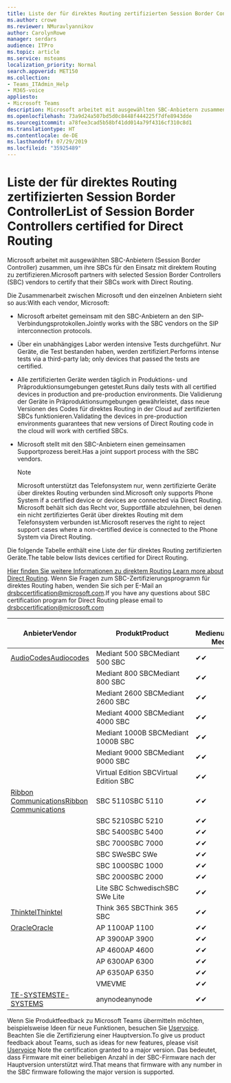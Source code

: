 ```yaml
---
title: Liste der für direktes Routing zertifizierten Session Border Controller
ms.author: crowe
ms.reviewer: NMuravlyannikov
author: CarolynRowe
manager: serdars
audience: ITPro
ms.topic: article
ms.service: msteams
localization_priority: Normal
search.appverid: MET150
ms.collection:
- Teams_ITAdmin_Help
- M365-voice
appliesto:
- Microsoft Teams
description: Microsoft arbeitet mit ausgewählten SBC-Anbietern zusammen, um ihre SBCs für den Einsatz mit direktem Routing zu zertifizieren.
ms.openlocfilehash: 73a9d24a507bd5d0c8448f444225f7dfe8943dde
ms.sourcegitcommit: a78fee3cad5b58bf41dd014a79f4316cf310c8d1
ms.translationtype: HT
ms.contentlocale: de-DE
ms.lasthandoff: 07/29/2019
ms.locfileid: "35925489"
---
```

# <a name="list-of-session-border-controllers-certified-for-direct-routing"></a><span data-ttu-id="5f018-103">Liste der für direktes Routing zertifizierten Session Border Controller</span><span class="sxs-lookup"><span data-stu-id="5f018-103">List of Session Border Controllers certified for Direct Routing</span></span>

<span data-ttu-id="5f018-104">Microsoft arbeitet mit ausgewählten SBC-Anbietern (Session Border Controller) zusammen, um ihre SBCs für den Einsatz mit direktem Routing zu zertifizieren.</span><span class="sxs-lookup"><span data-stu-id="5f018-104">Microsoft partners with selected Session Border Controllers (SBC) vendors to certify that their SBCs work with Direct Routing.</span></span> 

<span data-ttu-id="5f018-105">Die Zusammenarbeit zwischen Microsoft und den einzelnen Anbietern sieht so aus:</span><span class="sxs-lookup"><span data-stu-id="5f018-105">With each vendor, Microsoft:</span></span> 

- <span data-ttu-id="5f018-106">Microsoft arbeitet gemeinsam mit den SBC-Anbietern an den SIP-Verbindungsprotokollen.</span><span class="sxs-lookup"><span data-stu-id="5f018-106">Jointly works with the SBC vendors on the SIP interconnection protocols.</span></span>
- <span data-ttu-id="5f018-107">Über ein unabhängiges Labor werden intensive Tests durchgeführt. Nur Geräte, die Test bestanden haben, werden zertifiziert.</span><span class="sxs-lookup"><span data-stu-id="5f018-107">Performs intense tests via a third-party lab; only devices that passed the tests are certified.</span></span> 
- <span data-ttu-id="5f018-108">Alle zertifizierten Geräte werden täglich in Produktions- und Präproduktionsumgebungen getestet.</span><span class="sxs-lookup"><span data-stu-id="5f018-108">Runs daily tests with all certified devices in production and pre-production environments.</span></span> <span data-ttu-id="5f018-109">Die Validierung der Geräte in Präproduktionsumgebungen gewährleistet, dass neue Versionen des Codes für direktes Routing in der Cloud auf zertifizierten SBCs funktionieren.</span><span class="sxs-lookup"><span data-stu-id="5f018-109">Validating the devices in pre-production environments guarantees that new versions of Direct Routing code in the cloud will work with certified SBCs.</span></span> 
- <span data-ttu-id="5f018-110">Microsoft stellt mit den SBC-Anbietern einen gemeinsamen Supportprozess bereit.</span><span class="sxs-lookup"><span data-stu-id="5f018-110">Has a joint support process with the SBC vendors.</span></span>


  > [!NOTE]
  > <span data-ttu-id="5f018-111">Microsoft unterstützt das Telefonsystem nur, wenn zertifizierte Geräte über direktes Routing verbunden sind.</span><span class="sxs-lookup"><span data-stu-id="5f018-111">Microsoft only supports Phone System if a certified device or devices are connected via Direct Routing.</span></span> <span data-ttu-id="5f018-112">Microsoft behält sich das Recht vor, Supportfälle abzulehnen, bei denen ein nicht zertifiziertes Gerät über direktes Routing mit dem Telefonsystem verbunden ist.</span><span class="sxs-lookup"><span data-stu-id="5f018-112">Microsoft reserves the right to reject support cases where a non-certified device is connected to the Phone System via Direct Routing.</span></span> 

<span data-ttu-id="5f018-113">Die folgende Tabelle enthält eine Liste der für direktes Routing zertifizierten Geräte.</span><span class="sxs-lookup"><span data-stu-id="5f018-113">The table below lists devices certified for Direct Routing.</span></span> 

<span data-ttu-id="5f018-114">[Hier finden Sie weitere Informationen zu direktem Routing](https://aka.ms/dr).</span><span class="sxs-lookup"><span data-stu-id="5f018-114">[Learn more about Direct Routing](https://aka.ms/dr).</span></span> <span data-ttu-id="5f018-115">Wenn Sie Fragen zum SBC-Zertifizierungsprogramm für direktes Routing haben, wenden Sie sich per E-Mail an drsbccertification@microsoft.com.</span><span class="sxs-lookup"><span data-stu-id="5f018-115">If you have any questions about SBC certification program for Direct Routing please email to drsbccertification@microsoft.com</span></span>


|                                                       <span data-ttu-id="5f018-116">Anbieter</span><span class="sxs-lookup"><span data-stu-id="5f018-116">Vendor</span></span>                                                        |       <span data-ttu-id="5f018-117">Produkt</span><span class="sxs-lookup"><span data-stu-id="5f018-117">Product</span></span>       | <span data-ttu-id="5f018-118">Ohne Medienumgehung</span><span class="sxs-lookup"><span data-stu-id="5f018-118">Non-Media Bypass</span></span> | <span data-ttu-id="5f018-119">Medienumgehung</span><span class="sxs-lookup"><span data-stu-id="5f018-119">Media Bypass</span></span> | <span data-ttu-id="5f018-120">Softwareversion</span><span class="sxs-lookup"><span data-stu-id="5f018-120">Software Version</span></span> |
|---------------------------------------------------------------------------------------------------------------------|---------------------|------------------|--------------|------------------|
| [<span data-ttu-id="5f018-121">AudioCodes</span><span class="sxs-lookup"><span data-stu-id="5f018-121">Audiocodes</span></span>](https://www.audiocodes.com/solutions-products/products/products-for-microsoft-365/direct-routing-for-microsoft-teams) |   <span data-ttu-id="5f018-122">Mediant 500 SBC</span><span class="sxs-lookup"><span data-stu-id="5f018-122">Mediant 500 SBC</span></span>   |     <span data-ttu-id="5f018-123">&#10004;</span><span class="sxs-lookup"><span data-stu-id="5f018-123">&#10004;</span></span>     |   <span data-ttu-id="5f018-124">&#10004;</span><span class="sxs-lookup"><span data-stu-id="5f018-124">&#10004;</span></span>    |  <span data-ttu-id="5f018-125">7.20A.250</span><span class="sxs-lookup"><span data-stu-id="5f018-125">7.20A.250.003</span></span>   |
|                                                                                                                     |   <span data-ttu-id="5f018-126">Mediant 800 SBC</span><span class="sxs-lookup"><span data-stu-id="5f018-126">Mediant 800 SBC</span></span>   |     <span data-ttu-id="5f018-127">&#10004;</span><span class="sxs-lookup"><span data-stu-id="5f018-127">&#10004;</span></span>     |   <span data-ttu-id="5f018-128">&#10004;</span><span class="sxs-lookup"><span data-stu-id="5f018-128">&#10004;</span></span>     |  <span data-ttu-id="5f018-129">7.20A.250</span><span class="sxs-lookup"><span data-stu-id="5f018-129">7.20A.250.003</span></span>   |
|                                                                                                                     |  <span data-ttu-id="5f018-130">Mediant 2600 SBC</span><span class="sxs-lookup"><span data-stu-id="5f018-130">Mediant 2600 SBC</span></span>   |     <span data-ttu-id="5f018-131">&#10004;</span><span class="sxs-lookup"><span data-stu-id="5f018-131">&#10004;</span></span>     |   <span data-ttu-id="5f018-132">&#10004;</span><span class="sxs-lookup"><span data-stu-id="5f018-132">&#10004;</span></span>    |  <span data-ttu-id="5f018-133">7.20A.250</span><span class="sxs-lookup"><span data-stu-id="5f018-133">7.20A.250.003</span></span>   |
|                                                                                                                     |  <span data-ttu-id="5f018-134">Mediant 4000 SBC</span><span class="sxs-lookup"><span data-stu-id="5f018-134">Mediant 4000 SBC</span></span>   |     <span data-ttu-id="5f018-135">&#10004;</span><span class="sxs-lookup"><span data-stu-id="5f018-135">&#10004;</span></span>     |   <span data-ttu-id="5f018-136">&#10004;</span><span class="sxs-lookup"><span data-stu-id="5f018-136">&#10004;</span></span>     |  <span data-ttu-id="5f018-137">7.20A.250</span><span class="sxs-lookup"><span data-stu-id="5f018-137">7.20A.250.003</span></span>   |
|                                                                                                                     | <span data-ttu-id="5f018-138">Mediant 1000B SBC</span><span class="sxs-lookup"><span data-stu-id="5f018-138">Mediant 1000B  SBC</span></span>  |     <span data-ttu-id="5f018-139">&#10004;</span><span class="sxs-lookup"><span data-stu-id="5f018-139">&#10004;</span></span>     |   <span data-ttu-id="5f018-140">Ausstehend</span><span class="sxs-lookup"><span data-stu-id="5f018-140">Pending</span></span>     |  <span data-ttu-id="5f018-141">7.20A.250</span><span class="sxs-lookup"><span data-stu-id="5f018-141">7.20A.250.003</span></span>  |
|                                                                                                                     | <span data-ttu-id="5f018-142">Mediant 9000  SBC</span><span class="sxs-lookup"><span data-stu-id="5f018-142">Mediant 9000  SBC</span></span>  |     <span data-ttu-id="5f018-143">&#10004;</span><span class="sxs-lookup"><span data-stu-id="5f018-143">&#10004;</span></span>     |   <span data-ttu-id="5f018-144">&#10004;</span><span class="sxs-lookup"><span data-stu-id="5f018-144">&#10004;</span></span>     |  <span data-ttu-id="5f018-145">7.20A.250</span><span class="sxs-lookup"><span data-stu-id="5f018-145">7.20A.250.003</span></span>   |                                                                       
|                                                                                                                     | <span data-ttu-id="5f018-146">Virtual Edition SBC</span><span class="sxs-lookup"><span data-stu-id="5f018-146">Virtual Edition SBC</span></span> |     <span data-ttu-id="5f018-147">&#10004;</span><span class="sxs-lookup"><span data-stu-id="5f018-147">&#10004;</span></span>     |   <span data-ttu-id="5f018-148">&#10004;</span><span class="sxs-lookup"><span data-stu-id="5f018-148">&#10004;</span></span>     |  <span data-ttu-id="5f018-149">7.20A.250</span><span class="sxs-lookup"><span data-stu-id="5f018-149">7.20A.250.003</span></span> |
|  [<span data-ttu-id="5f018-150">Ribbon Communications</span><span class="sxs-lookup"><span data-stu-id="5f018-150">Ribbon Communications</span></span>](https://ribboncommunications.com/solutions/enterprise-solutions/microsoft-skype-business)  |      <span data-ttu-id="5f018-151">SBC 5110</span><span class="sxs-lookup"><span data-stu-id="5f018-151">SBC 5110</span></span>       |     <span data-ttu-id="5f018-152">&#10004;</span><span class="sxs-lookup"><span data-stu-id="5f018-152">&#10004;</span></span>     |   <span data-ttu-id="5f018-153">&#10004;</span><span class="sxs-lookup"><span data-stu-id="5f018-153">&#10004;</span></span>    |       <span data-ttu-id="5f018-154">V6.2</span><span class="sxs-lookup"><span data-stu-id="5f018-154">V6.2</span></span>       |
|                                                                                                                     |      <span data-ttu-id="5f018-155">SBC 5210</span><span class="sxs-lookup"><span data-stu-id="5f018-155">SBC 5210</span></span>       |     <span data-ttu-id="5f018-156">&#10004;</span><span class="sxs-lookup"><span data-stu-id="5f018-156">&#10004;</span></span>     |  <span data-ttu-id="5f018-157">&#10004;</span><span class="sxs-lookup"><span data-stu-id="5f018-157">&#10004;</span></span>    |       <span data-ttu-id="5f018-158">V6.2</span><span class="sxs-lookup"><span data-stu-id="5f018-158">V6.2</span></span>       |
|                                                                                                                     |      <span data-ttu-id="5f018-159">SBC 5400</span><span class="sxs-lookup"><span data-stu-id="5f018-159">SBC 5400</span></span>       |     <span data-ttu-id="5f018-160">&#10004;</span><span class="sxs-lookup"><span data-stu-id="5f018-160">&#10004;</span></span>     |   <span data-ttu-id="5f018-161">&#10004;</span><span class="sxs-lookup"><span data-stu-id="5f018-161">&#10004;</span></span>   |       <span data-ttu-id="5f018-162">V6.2</span><span class="sxs-lookup"><span data-stu-id="5f018-162">V6.2</span></span>       |
|                                                                                                                     |      <span data-ttu-id="5f018-163">SBC 7000</span><span class="sxs-lookup"><span data-stu-id="5f018-163">SBC 7000</span></span>       |     <span data-ttu-id="5f018-164">&#10004;</span><span class="sxs-lookup"><span data-stu-id="5f018-164">&#10004;</span></span>     |   <span data-ttu-id="5f018-165">&#10004;</span><span class="sxs-lookup"><span data-stu-id="5f018-165">&#10004;</span></span>    |       <span data-ttu-id="5f018-166">V6.2</span><span class="sxs-lookup"><span data-stu-id="5f018-166">V6.2</span></span>       |
|                                                                                                                     |       <span data-ttu-id="5f018-167">SBC SWe</span><span class="sxs-lookup"><span data-stu-id="5f018-167">SBC SWe</span></span>       |     <span data-ttu-id="5f018-168">&#10004;</span><span class="sxs-lookup"><span data-stu-id="5f018-168">&#10004;</span></span>     |   <span data-ttu-id="5f018-169">&#10004;</span><span class="sxs-lookup"><span data-stu-id="5f018-169">&#10004;</span></span>   |       <span data-ttu-id="5f018-170">V6.2</span><span class="sxs-lookup"><span data-stu-id="5f018-170">V6.2</span></span>       |
|                                                                                                                     |      <span data-ttu-id="5f018-171">SBC 1000</span><span class="sxs-lookup"><span data-stu-id="5f018-171">SBC 1000</span></span>       |     <span data-ttu-id="5f018-172">&#10004;</span><span class="sxs-lookup"><span data-stu-id="5f018-172">&#10004;</span></span>     |   <span data-ttu-id="5f018-173">&#10004;</span><span class="sxs-lookup"><span data-stu-id="5f018-173">&#10004;</span></span>    |      <span data-ttu-id="5f018-174">v8.0.1</span><span class="sxs-lookup"><span data-stu-id="5f018-174">v8.0.1</span></span>     |
|                                                                                                                     |      <span data-ttu-id="5f018-175">SBC 2000</span><span class="sxs-lookup"><span data-stu-id="5f018-175">SBC 2000</span></span>       |     <span data-ttu-id="5f018-176">&#10004;</span><span class="sxs-lookup"><span data-stu-id="5f018-176">&#10004;</span></span>     |   <span data-ttu-id="5f018-177">&#10004;</span><span class="sxs-lookup"><span data-stu-id="5f018-177">&#10004;</span></span>   |     <span data-ttu-id="5f018-178">v8.0.1</span><span class="sxs-lookup"><span data-stu-id="5f018-178">v8.0.1</span></span>     |
|                                                                                                                     |    <span data-ttu-id="5f018-179">Lite SBC Schwedisch</span><span class="sxs-lookup"><span data-stu-id="5f018-179">SBC SWe Lite</span></span>     |     <span data-ttu-id="5f018-180">&#10004;</span><span class="sxs-lookup"><span data-stu-id="5f018-180">&#10004;</span></span>     |  <span data-ttu-id="5f018-181">&#10004;</span><span class="sxs-lookup"><span data-stu-id="5f018-181">&#10004;</span></span>    |      <span data-ttu-id="5f018-182">v8.0.1</span><span class="sxs-lookup"><span data-stu-id="5f018-182">v8.0.1</span></span>    |
|                     [<span data-ttu-id="5f018-183">Thinktel</span><span class="sxs-lookup"><span data-stu-id="5f018-183">Thinktel</span></span>](https://www.thinktel.ca/services/think-365/think-365-overview/)                      |    <span data-ttu-id="5f018-184">Think 365 SBC</span><span class="sxs-lookup"><span data-stu-id="5f018-184">Think 365 SBC</span></span>    |     <span data-ttu-id="5f018-185">&#10004;</span><span class="sxs-lookup"><span data-stu-id="5f018-185">&#10004;</span></span>     |   <span data-ttu-id="5f018-186">Ausstehend</span><span class="sxs-lookup"><span data-stu-id="5f018-186">Pending</span></span>    |       <span data-ttu-id="5f018-187">V1.4</span><span class="sxs-lookup"><span data-stu-id="5f018-187">V1.4</span></span>       |
|                     [<span data-ttu-id="5f018-188">Oracle</span><span class="sxs-lookup"><span data-stu-id="5f018-188">Oracle</span></span>](https://www.oracle.com/industries/communications/enterprise-session-border-controller/microsoft.html)                      |    <span data-ttu-id="5f018-189">AP 1100</span><span class="sxs-lookup"><span data-stu-id="5f018-189">AP 1100</span></span>      |    <span data-ttu-id="5f018-190">&#10004;</span><span class="sxs-lookup"><span data-stu-id="5f018-190">&#10004;</span></span>     |    <span data-ttu-id="5f018-191">&#10004;</span><span class="sxs-lookup"><span data-stu-id="5f018-191">&#10004;</span></span>    |   <span data-ttu-id="5f018-192">8.3.0.0.1</span><span class="sxs-lookup"><span data-stu-id="5f018-192">8.3.0.0.1</span></span> |
|                                                                                                                    |    <span data-ttu-id="5f018-193">AP 3900</span><span class="sxs-lookup"><span data-stu-id="5f018-193">AP 3900</span></span>           |    <span data-ttu-id="5f018-194">&#10004;</span><span class="sxs-lookup"><span data-stu-id="5f018-194">&#10004;</span></span>     |    <span data-ttu-id="5f018-195">&#10004;</span><span class="sxs-lookup"><span data-stu-id="5f018-195">&#10004;</span></span>   |   <span data-ttu-id="5f018-196">8.3.0.0.1</span><span class="sxs-lookup"><span data-stu-id="5f018-196">8.3.0.0.1</span></span>  | 
|                                                                                                                    |      <span data-ttu-id="5f018-197">AP 4600</span><span class="sxs-lookup"><span data-stu-id="5f018-197">AP 4600</span></span>         |    <span data-ttu-id="5f018-198">&#10004;</span><span class="sxs-lookup"><span data-stu-id="5f018-198">&#10004;</span></span>   |    <span data-ttu-id="5f018-199">&#10004;</span><span class="sxs-lookup"><span data-stu-id="5f018-199">&#10004;</span></span>     |     <span data-ttu-id="5f018-200">8.3.0.0.1</span><span class="sxs-lookup"><span data-stu-id="5f018-200">8.3.0.0.1</span></span>  |
|                                                                                                                    |      <span data-ttu-id="5f018-201">AP 6300</span><span class="sxs-lookup"><span data-stu-id="5f018-201">AP 6300</span></span>         |    <span data-ttu-id="5f018-202">&#10004;</span><span class="sxs-lookup"><span data-stu-id="5f018-202">&#10004;</span></span>   |    <span data-ttu-id="5f018-203">&#10004;</span><span class="sxs-lookup"><span data-stu-id="5f018-203">&#10004;</span></span>     |     <span data-ttu-id="5f018-204">8.3.0.0.1</span><span class="sxs-lookup"><span data-stu-id="5f018-204">8.3.0.0.1</span></span>  |
|                                                                                                                   |      <span data-ttu-id="5f018-205">AP 6350</span><span class="sxs-lookup"><span data-stu-id="5f018-205">AP 6350</span></span>           |    <span data-ttu-id="5f018-206">&#10004;</span><span class="sxs-lookup"><span data-stu-id="5f018-206">&#10004;</span></span>   |    <span data-ttu-id="5f018-207">&#10004;</span><span class="sxs-lookup"><span data-stu-id="5f018-207">&#10004;</span></span>    |     <span data-ttu-id="5f018-208">8.3.0.0.1</span><span class="sxs-lookup"><span data-stu-id="5f018-208">8.3.0.0.1</span></span>  |                                             
|                                                                                                                    |      <span data-ttu-id="5f018-209">VME</span><span class="sxs-lookup"><span data-stu-id="5f018-209">VME</span></span>           |    <span data-ttu-id="5f018-210">&#10004;</span><span class="sxs-lookup"><span data-stu-id="5f018-210">&#10004;</span></span>    |    <span data-ttu-id="5f018-211">&#10004;</span><span class="sxs-lookup"><span data-stu-id="5f018-211">&#10004;</span></span>    |     <span data-ttu-id="5f018-212">8.3.0.0.1</span><span class="sxs-lookup"><span data-stu-id="5f018-212">8.3.0.0.1</span></span>   |
|                     [<span data-ttu-id="5f018-213">TE-SYSTEMS</span><span class="sxs-lookup"><span data-stu-id="5f018-213">TE-SYSTEMS</span></span>](https://www.anynode.de/anynode-and-microsoft-teams/)                               |     <span data-ttu-id="5f018-214">anynode</span><span class="sxs-lookup"><span data-stu-id="5f018-214">anynode</span></span>         |     <span data-ttu-id="5f018-215">&#10004;</span><span class="sxs-lookup"><span data-stu-id="5f018-215">&#10004;</span></span>   |  <span data-ttu-id="5f018-216">&#10004;</span><span class="sxs-lookup"><span data-stu-id="5f018-216">&#10004;</span></span>   |      <span data-ttu-id="5f018-217">v3.16.2</span><span class="sxs-lookup"><span data-stu-id="5f018-217">v3.16.2</span></span>      |

<span data-ttu-id="5f018-218">Wenn Sie Produktfeedback zu Microsoft Teams übermitteln möchten, beispielsweise Ideen für neue Funktionen, besuchen Sie [Uservoice](https://microsoftteams.uservoice.com). Beachten Sie die Zertifizierung einer Hauptversion.</span><span class="sxs-lookup"><span data-stu-id="5f018-218">To give us product feedback about Teams, such as ideas for new features, please visit [Uservoice](https://microsoftteams.uservoice.com) Note the certification granted to a major version.</span></span> <span data-ttu-id="5f018-219">Das bedeutet, dass Firmware mit einer beliebigen Anzahl in der SBC-Firmware nach der Hauptversion unterstützt wird.</span><span class="sxs-lookup"><span data-stu-id="5f018-219">That means that firmware with any number in the SBC firmware following the major version is supported.</span></span>
